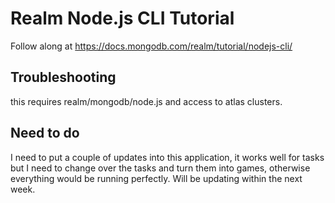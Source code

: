 # Realm Node.js CLI Tutorial

Follow along at https://docs.mongodb.com/realm/tutorial/nodejs-cli/

## Troubleshooting
this requires realm/mongodb/node.js and access to atlas clusters.

## Need to do
I need to put a couple of updates into this application, it works well for tasks but I need to change over the tasks and turn them into games, otherwise everything would be running perfectly. Will be updating within the next week.
